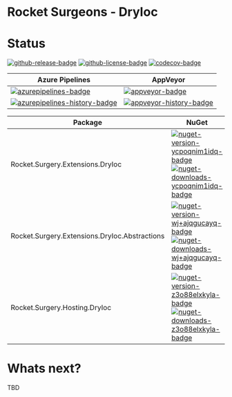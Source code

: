 # Rocket Surgeons - DryIoc

# Status

<!-- badges -->
[![github-release-badge]][github-release]
[![github-license-badge]][github-license]
[![codecov-badge]][codecov]
<!-- badges -->

<!-- history badges -->
| Azure Pipelines                                           | AppVeyor                                      |
| --------------------------------------------------------- | --------------------------------------------- |
| [![azurepipelines-badge]][azurepipelines]                 | [![appveyor-badge]][appveyor]                 |
| [![azurepipelines-history-badge]][azurepipelines-history] | [![appveyor-history-badge]][appveyor-history] |
<!-- history badges -->

<!-- nuget packages -->
| Package                                       | NuGet                                                                                          |
| --------------------------------------------- | ---------------------------------------------------------------------------------------------- |
| Rocket.Surgery.Extensions.DryIoc              | [![nuget-version-ycpoqnim1idq-badge]![nuget-downloads-ycpoqnim1idq-badge]][nuget-ycpoqnim1idq] |
| Rocket.Surgery.Extensions.DryIoc.Abstractions | [![nuget-version-wj+ajqgucayq-badge]![nuget-downloads-wj+ajqgucayq-badge]][nuget-wj+ajqgucayq] |
| Rocket.Surgery.Hosting.DryIoc                 | [![nuget-version-z3o88elxkyla-badge]![nuget-downloads-z3o88elxkyla-badge]][nuget-z3o88elxkyla] |
<!-- nuget packages -->

# Whats next?

TBD

<!-- generated references -->
[github-release]: https://github.com/RocketSurgeonsGuild/DryIoc.Extensions/releases/latest
[github-release-badge]: https://img.shields.io/github/release/RocketSurgeonsGuild/DryIoc.Extensions.svg?logo=github&style=flat "Latest Release"
[github-license]: https://github.com/RocketSurgeonsGuild/DryIoc.Extensions/blob/master/LICENSE
[github-license-badge]: https://img.shields.io/github/license/RocketSurgeonsGuild/DryIoc.Extensions.svg?style=flat "License"
[codecov]: https://codecov.io/gh/RocketSurgeonsGuild/DryIoc.Extensions
[codecov-badge]: https://img.shields.io/codecov/c/github/RocketSurgeonsGuild/DryIoc.Extensions.svg?color=E03997&label=codecov&logo=codecov&logoColor=E03997&style=flat "Code Coverage"
[azurepipelines]: https://rocketsurgeonsguild.visualstudio.com/Libraries/_build/latest?definitionId=13&branchName=master
[azurepipelines-badge]: https://img.shields.io/azure-devops/build/rocketsurgeonsguild/Libraries/13.svg?color=98C6FF&label=azure%20pipelines&logo=azuredevops&logoColor=98C6FF&style=flat "Azure Pipelines Status"
[azurepipelines-history]: https://rocketsurgeonsguild.visualstudio.com/Libraries/_build?definitionId=13&branchName=master
[azurepipelines-history-badge]: https://buildstats.info/azurepipelines/chart/rocketsurgeonsguild/Libraries/13?includeBuildsFromPullRequest=false "Azure Pipelines History"
[appveyor]: https://ci.appveyor.com/project/RocketSurgeonsGuild/DryIoc-extensions
[appveyor-badge]: https://img.shields.io/appveyor/ci/RocketSurgeonsGuild/DryIoc-extensions.svg?color=00b3e0&label=appveyor&logo=appveyor&logoColor=00b3e0&style=flat "AppVeyor Status"
[appveyor-history]: https://ci.appveyor.com/project/RocketSurgeonsGuild/DryIoc-extensions/history
[appveyor-history-badge]: https://buildstats.info/appveyor/chart/RocketSurgeonsGuild/DryIoc-extensions?includeBuildsFromPullRequest=false "AppVeyor History"
[nuget-ycpoqnim1idq]: https://www.nuget.org/packages/Rocket.Surgery.Extensions.DryIoc/
[nuget-version-ycpoqnim1idq-badge]: https://img.shields.io/nuget/v/Rocket.Surgery.Extensions.DryIoc.svg?color=004880&logo=nuget&style=flat-square "NuGet Version"
[nuget-downloads-ycpoqnim1idq-badge]: https://img.shields.io/nuget/dt/Rocket.Surgery.Extensions.DryIoc.svg?color=004880&logo=nuget&style=flat-square "NuGet Downloads"
[nuget-wj+ajqgucayq]: https://www.nuget.org/packages/Rocket.Surgery.Extensions.DryIoc.Abstractions/
[nuget-version-wj+ajqgucayq-badge]: https://img.shields.io/nuget/v/Rocket.Surgery.Extensions.DryIoc.Abstractions.svg?color=004880&logo=nuget&style=flat-square "NuGet Version"
[nuget-downloads-wj+ajqgucayq-badge]: https://img.shields.io/nuget/dt/Rocket.Surgery.Extensions.DryIoc.Abstractions.svg?color=004880&logo=nuget&style=flat-square "NuGet Downloads"
[nuget-z3o88elxkyla]: https://www.nuget.org/packages/Rocket.Surgery.Hosting.DryIoc/
[nuget-version-z3o88elxkyla-badge]: https://img.shields.io/nuget/v/Rocket.Surgery.Hosting.DryIoc.svg?color=004880&logo=nuget&style=flat-square "NuGet Version"
[nuget-downloads-z3o88elxkyla-badge]: https://img.shields.io/nuget/dt/Rocket.Surgery.Hosting.DryIoc.svg?color=004880&logo=nuget&style=flat-square "NuGet Downloads"
<!-- generated references -->

<!-- nuke-data
github:
  owner: RocketSurgeonsGuild
  repository: DryIoc.Extensions
azurepipelines:
  account: rocketsurgeonsguild
  teamproject: Libraries
  builddefinition: 0
appveyor:
  account: RocketSurgeonsGuild
  build: dryioc-extensions
-->
